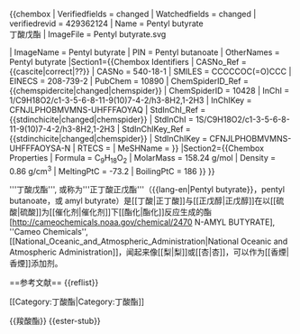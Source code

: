 {{chembox
| Verifiedfields = changed
| Watchedfields = changed
| verifiedrevid = 429362124
| Name = Pentyl butyrate<br>丁酸戊酯
| ImageFile = Pentyl butyrate.svg

| ImageName = Pentyl butyrate
| PIN = Pentyl butanoate
| OtherNames = Pentyl butyrate
|Section1={{Chembox Identifiers
| CASNo_Ref = {{cascite|correct|??}}
| CASNo = 540-18-1
| SMILES = CCCCCOC(=O)CCC
| EINECS = 208-739-2
| PubChem = 10890
| ChemSpiderID_Ref = {{chemspidercite|changed|chemspider}}
| ChemSpiderID = 10428
| InChI = 1/C9H18O2/c1-3-5-6-8-11-9(10)7-4-2/h3-8H2,1-2H3
| InChIKey = CFNJLPHOBMVMNS-UHFFFAOYAQ
| StdInChI_Ref = {{stdinchicite|changed|chemspider}}
| StdInChI = 1S/C9H18O2/c1-3-5-6-8-11-9(10)7-4-2/h3-8H2,1-2H3
| StdInChIKey_Ref = {{stdinchicite|changed|chemspider}}
| StdInChIKey = CFNJLPHOBMVMNS-UHFFFAOYSA-N
| RTECS = 
| MeSHName = 
  }}
|Section2={{Chembox Properties
| Formula = C<sub>9</sub>H<sub>18</sub>O<sub>2</sub>
| MolarMass = 158.24 g/mol
| Density = 0.86 g/cm<sup>3</sup>
| MeltingPtC = -73.2
| BoilingPtC = 186
  }}
}}

'''丁酸戊酯''', 或称为'''正丁酸正戊酯'''（{{lang-en|Pentyl butyrate}}，pentyl butanoate，或 amyl butyrate）是[[丁酸|正丁酸]]与[[正戊醇|正戊醇]]在以[[硫酸|硫酸]]为[[催化剂|催化剂]]下[[酯化|酯化]]反应生成的酯<ref name="cameo">[http://cameochemicals.noaa.gov/chemical/2470 N-AMYL BUTYRATE], ''Cameo Chemicals'', [[National_Oceanic_and_Atmospheric_Administration|National Oceanic and Atmospheric Administration]]</ref>，闻起来像[[梨|梨]]或[[杏|杏]]，可以作为[[香煙|香煙]]添加剂。

==参考文献==
{{reflist}}

[[Category:丁酸酯|Category:丁酸酯]]

{{羧酸酯}}
{{ester-stub}}